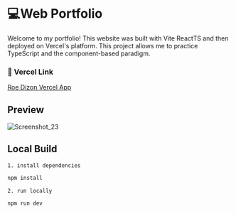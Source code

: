 # 💻Web Portfolio
Welcome to my portfolio! This website was built with Vite ReactTS and then deployed on Vercel's platform. This project allows me to practice TypeScript and the component-based paradigm.

### 🔗 Vercel Link
[Roe Dizon Vercel App](https://roedizon.vercel.app)

## Preview
![Screenshot_23](https://github.com/user-attachments/assets/0064b0da-87c4-44bd-909e-687f4404d1a1)


## Local Build
`1. install dependencies`  
```bash 
npm install
```

`2. run locally`
```bash
npm run dev
```
